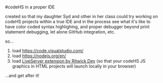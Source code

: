 #codeHS in a proper IDE

created so that my daughter Syd and other in her class
could try working on codeHS projects within a true IDE
and in the process see what it's like to have color coded syntax highlighing,
and proper debugger beyond print statement debugging,
let alone GitHub integration, etc.

so...

1. load https://code.visualstudio.com/
2. load https://nodejs.org/en/
3. load [LiveServer extension by Ritwick Dey](vscode:extension/ritwickdey.LiveServer) (so that your codeHS JS graphics in HTML projects will launch locally in your browser)

...and get after it!
